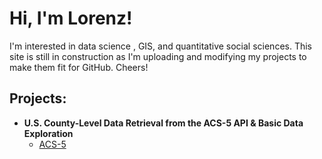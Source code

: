 

<h1>Hi, I'm Lorenz!</h1>
<p class="normal-text">I'm interested in data science , GIS, and quantitative social sciences. This site is still in construction as I'm uploading and modifying my projects to make them fit for GitHub. Cheers! </p>
<h2>Projects:</h2>


- <b>U.S. County-Level Data Retrieval from the ACS-5 API & Basic Data Exploration</b>
  - [ACS-5](https://github.com/LorenzEh/ACS-5)
